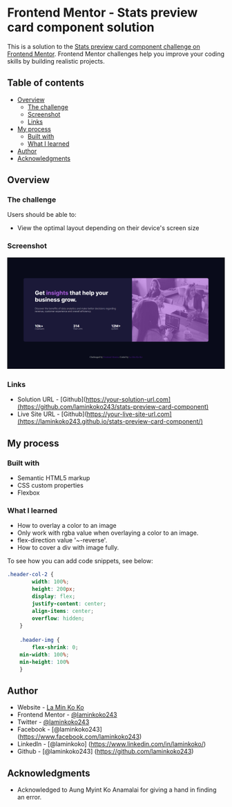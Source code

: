 # Frontend Mentor - Stats preview card component solution

This is a solution to the [Stats preview card component challenge on Frontend Mentor](https://www.frontendmentor.io/challenges/stats-preview-card-component-8JqbgoU62). Frontend Mentor challenges help you improve your coding skills by building realistic projects. 

## Table of contents

- [Overview](#overview)
  - [The challenge](#the-challenge)
  - [Screenshot](#screenshot)
  - [Links](#links)
- [My process](#my-process)
  - [Built with](#built-with)
  - [What I learned](#what-i-learned)
- [Author](#author)
- [Acknowledgments](#acknowledgments)

## Overview

### The challenge

Users should be able to:

- View the optimal layout depending on their device's screen size

### Screenshot

![](./images/screenshot.png)

### Links

- Solution URL - [Github](https://your-solution-url.com](https://github.com/laminkoko243/stats-preview-card-component)
- Live Site URL - [Github](https://your-live-site-url.com](https://laminkoko243.github.io/stats-preview-card-component/)

## My process

### Built with

- Semantic HTML5 markup
- CSS custom properties
- Flexbox

### What I learned

 - How to overlay a color to an image
 - Only work with rgba value when overlaying a color to an image.
 - flex-direction value '~-reverse'.
 - How to cover a div with image fully.

To see how you can add code snippets, see below:

```css
.header-col-2 {
        width: 100%;
        height: 200px;
        display: flex;
        justify-content: center;
        align-items: center;
        overflow: hidden;
    }

    .header-img {
        flex-shrink: 0;
    min-width: 100%;
    min-height: 100%
    }
```

## Author

- Website - [La Min Ko Ko](https://www.laminkoko.com)
- Frontend Mentor - [@laminkoko243](https://www.frontendmentor.io/profile/laminkoko243)
- Twitter - [@laminkoko243](https://twitter.com/laminkoko243)
- Facebook - [@laminkoko243] (https://www.facebook.com/laminkoko243)
- LinkedIn - [@laminkoko] (https://www.linkedin.com/in/laminkoko/)
- Github - [@laminkoko243] (https://github.com/laminkoko243)

## Acknowledgments

 - Acknowledged to Aung Myint Ko Anamalai for giving a hand in finding an error.
